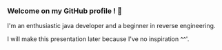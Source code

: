 ### Welcome on my GitHub profile ! 🙋‍

I'm an enthusiastic java developer and a beginner in reverse engineering.

I will make this presentation later because I've no inspiration ^^'.
